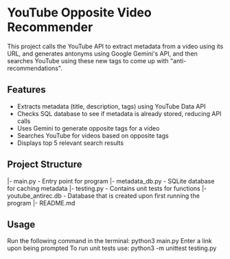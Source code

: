 # YouTube Opposite Video Recommender

This project calls the YouTube API to extract metadata from a video using its URL, and generates antonyms using 
Google Gemini's API, and then searches YouTube using these new tags to come up with "anti-recommendations".
## Features
- Extracts metadata (title, description, tags) using YouTube Data API
- Checks SQL database to see if metadata is already stored, reducing API calls
- Uses Gemini to generate opposite tags for a video
- Searches YouTube for videos based on opposite tags
- Displays top 5 relevant search results
## Project Structure
|- main.py - Entry point for program
|- metadata_db.py - SQLite database for caching metadata
|- testing.py - Contains unit tests for functions
|- youtube_antirec.db - Database that is created upon first running the program
|- README.md

## Usage
Run the following command in the terminal: python3 main.py
Enter a link upon being prompted
To run unit tests use: python3 -m unittest testing.py
